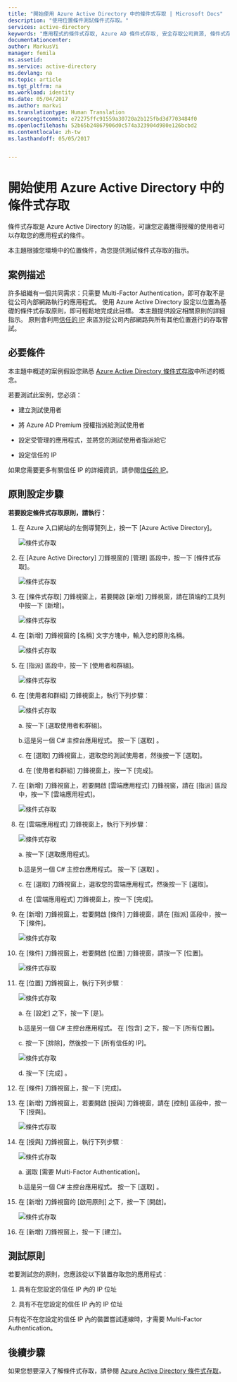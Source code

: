 ```yaml
---
title: "開始使用 Azure Active Directory 中的條件式存取 | Microsoft Docs"
description: "使用位置條件測試條件式存取。"
services: active-directory
keywords: "應用程式的條件式存取, Azure AD 條件式存取, 安全存取公司資源, 條件式存取原則"
documentationcenter: 
author: MarkusVi
manager: femila
ms.assetid: 
ms.service: active-directory
ms.devlang: na
ms.topic: article
ms.tgt_pltfrm: na
ms.workload: identity
ms.date: 05/04/2017
ms.author: markvi
ms.translationtype: Human Translation
ms.sourcegitcommit: e72275ffc91559a30720a2b125fbd3d7703484f0
ms.openlocfilehash: 52b65b24867906d0c574a323904d980e126bcbd2
ms.contentlocale: zh-tw
ms.lasthandoff: 05/05/2017


---
```

# <a name="get-started-with-conditional-access-in-azure-active-directory"></a>開始使用 Azure Active Directory 中的條件式存取

條件式存取是 Azure Active Directory 的功能，可讓您定義獲得授權的使用者可以存取您的應用程式的條件。 

本主題根據您環境中的位置條件，為您提供測試條件式存取的指示。  


## <a name="scenario-description"></a>案例描述

許多組織有一個共同需求：只需要 Multi-Factor Authentication，即可存取不是從公司內部網路執行的應用程式。 使用 Azure Active Directory 設定以位置為基礎的條件式存取原則，即可輕鬆地完成此目標。 本主題提供設定相關原則的詳細指示。 原則會利用[信任的 IP](../multi-factor-authentication/multi-factor-authentication-whats-next.md#trusted-ips) 來區別從公司內部網路與所有其他位置進行的存取嘗試。


## <a name="prerequisites"></a>必要條件

本主題中概述的案例假設您熟悉 [Azure Active Directory 條件式存取](active-directory-conditional-access-azure-portal.md)中所述的概念。

若要測試此案例，您必須：

- 建立測試使用者 

- 將 Azure AD Premium 授權指派給測試使用者

- 設定受管理的應用程式，並將您的測試使用者指派給它

- 設定信任的 IP

如果您需要更多有關信任 IP 的詳細資訊，請參閱[信任的 IP](../multi-factor-authentication/multi-factor-authentication-whats-next.md#trusted-ips)。


## <a name="policy-configuration-steps"></a>原則設定步驟

**若要設定條件式存取原則，請執行：**

1. 在 Azure 入口網站的左側導覽列上，按一下 [Azure Active Directory]。 

    ![條件式存取](./media/active-directory-conditional-access-azure-portal-get-started/01.png)

2. 在 [Azure Active Directory] 刀鋒視窗的 [管理] 區段中，按一下 [條件式存取]。

    ![條件式存取](./media/active-directory-conditional-access-azure-portal-get-started/02.png)
 
3. 在 [條件式存取] 刀鋒視窗上，若要開啟 [新增] 刀鋒視窗，請在頂端的工具列中按一下 [新增]。

    ![條件式存取](./media/active-directory-conditional-access-azure-portal-get-started/03.png)

4. 在 [新增] 刀鋒視窗的 [名稱] 文字方塊中，輸入您的原則名稱。

    ![條件式存取](./media/active-directory-conditional-access-azure-portal-get-started/04.png)

5. 在 [指派] 區段中，按一下 [使用者和群組]。

    ![條件式存取](./media/active-directory-conditional-access-azure-portal-get-started/05.png)

6. 在 [使用者和群組] 刀鋒視窗上，執行下列步驟︰

    ![條件式存取](./media/active-directory-conditional-access-azure-portal-get-started/06.png)

    a. 按一下 [選取使用者和群組]。

    b.這是另一個 C# 主控台應用程式。 按一下 [選取] 。

    c. 在 [選取] 刀鋒視窗上，選取您的測試使用者，然後按一下 [選取]。

    d. 在 [使用者和群組] 刀鋒視窗上，按一下 [完成]。

7. 在 [新增] 刀鋒視窗上，若要開啟 [雲端應用程式] 刀鋒視窗，請在 [指派] 區段中，按一下 [雲端應用程式]。

    ![條件式存取](./media/active-directory-conditional-access-azure-portal-get-started/07.png)

8. 在 [雲端應用程式] 刀鋒視窗上，執行下列步驟︰

    ![條件式存取](./media/active-directory-conditional-access-azure-portal-get-started/08.png)

    a. 按一下 [選取應用程式]。

    b.這是另一個 C# 主控台應用程式。 按一下 [選取] 。

    c. 在 [選取] 刀鋒視窗上，選取您的雲端應用程式，然後按一下 [選取]。

    d. 在 [雲端應用程式] 刀鋒視窗上，按一下 [完成]。

9. 在 [新增] 刀鋒視窗上，若要開啟 [條件] 刀鋒視窗，請在 [指派] 區段中，按一下 [條件]。

    ![條件式存取](./media/active-directory-conditional-access-azure-portal-get-started/09.png)

10. 在 [條件] 刀鋒視窗上，若要開啟 [位置] 刀鋒視窗，請按一下 [位置]。

    ![條件式存取](./media/active-directory-conditional-access-azure-portal-get-started/10.png)

11. 在 [位置] 刀鋒視窗上，執行下列步驟︰

    ![條件式存取](./media/active-directory-conditional-access-azure-portal-get-started/11.png)

    a. 在 [設定] 之下，按一下 [是]。

    b.這是另一個 C# 主控台應用程式。 在 [包含] 之下，按一下 [所有位置]。

    c. 按一下 [排除]，然後按一下 [所有信任的 IP]。

    ![條件式存取](./media/active-directory-conditional-access-azure-portal-get-started/12.png)

    d. 按一下 [完成] 。

12. 在 [條件] 刀鋒視窗上，按一下 [完成]。

13. 在 [新增] 刀鋒視窗上，若要開啟 [授與] 刀鋒視窗，請在 [控制] 區段中，按一下 [授與]。

    ![條件式存取](./media/active-directory-conditional-access-azure-portal-get-started/13.png)

14. 在 [授與] 刀鋒視窗上，執行下列步驟︰

    ![條件式存取](./media/active-directory-conditional-access-azure-portal-get-started/14.png)

    a. 選取 [需要 Multi-Factor Authentication]。

    b.這是另一個 C# 主控台應用程式。 按一下 [選取] 。

15. 在 [新增] 刀鋒視窗的 [啟用原則] 之下，按一下 [開啟]。

    ![條件式存取](./media/active-directory-conditional-access-azure-portal-get-started/15.png)

16. 在 [新增] 刀鋒視窗上，按一下 [建立]。


## <a name="testing-the-policy"></a>測試原則

若要測試您的原則，您應該從以下裝置存取您的應用程式︰ 

1. 具有在您設定的信任 IP 內的 IP 位址 

1. 具有不在您設定的信任 IP 內的 IP 位址

只有從不在您設定的信任 IP 內的裝置嘗試連線時，才需要 Multi-Factor Authentication。 


## <a name="next-steps"></a>後續步驟

如果您想要深入了解條件式存取，請參閱 [Azure Active Directory 條件式存取](active-directory-conditional-access-azure-portal.md)。


